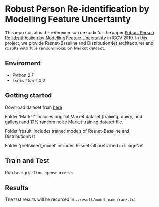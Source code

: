 # Robust Person Re-identification by Modelling Feature Uncertainty

This repo contains the reference source code for the paper [Robust Person Re-identification by Modelling Feature Uncertainty](http://openaccess.thecvf.com/content_ICCV_2019/papers/Yu_Robust_Person_Re-Identification_by_Modelling_Feature_Uncertainty_ICCV_2019_paper.pdf) in ICCV 2019. In this project, we provide Resnet-Baseline and DistributionNet architectures and results with 10% random noise on Market dataset.


## Enviroment
 - Python 2.7
 - Tensorflow 1.3.0

## Getting started

Download dataset from [here](https://drive.google.com/drive/folders/1VUpNKRjaxOh3A_sbgsWdKuhq7BOHOOC9?usp=sharing)

Folder 'Market' includes original Market dataset (training, query, and gallery) and 10% random noise Market training dataset file. 

Folder 'result' includes trained models of Resnet-Baseline and DistributionNet

Folder 'pretrained_model' includes Resnet-50 pretrained in ImageNet

## Train and Test
Run
```bash pipeline_opensource.sh```

## Results
The test results will be recorded in `./result/model_name/rank.txt`
